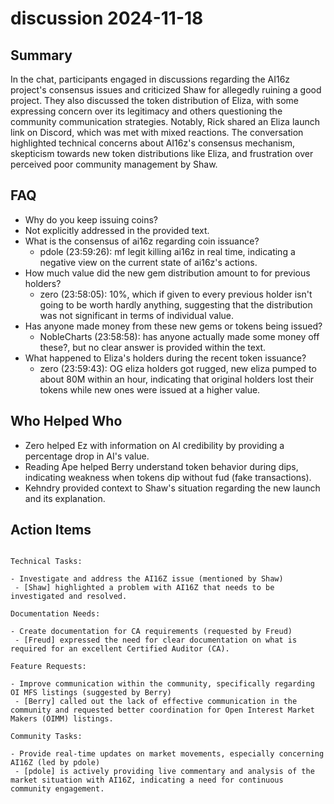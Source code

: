 # discussion 2024-11-18

## Summary

In the chat, participants engaged in discussions regarding the AI16z project's consensus issues and criticized Shaw for allegedly ruining a good project. They also discussed the token distribution of Eliza, with some expressing concern over its legitimacy and others questioning the community communication strategies. Notably, Rick shared an Eliza launch link on Discord, which was met with mixed reactions. The conversation highlighted technical concerns about AI16z's consensus mechanism, skepticism towards new token distributions like Eliza, and frustration over perceived poor community management by Shaw.

## FAQ

- Why do you keep issuing coins?
- Not explicitly addressed in the provided text.
- What is the consensus of ai16z regarding coin issuance?
    - pdole (23:59:26): mf legit killing ai16z in real time, indicating a negative view on the current state of ai16z's actions.
- How much value did the new gem distribution amount to for previous holders?
    - zero (23:58:05): 10%, which if given to every previous holder isn't going to be worth hardly anything, suggesting that the distribution was not significant in terms of individual value.
- Has anyone made money from these new gems or tokens being issued?
    - NobleCharts (23:58:58): has anyone actually made some money off these?, but no clear answer is provided within the text.
- What happened to Eliza's holders during the recent token issuance?
    - zero (23:59:43): OG eliza holders got rugged, new eliza pumped to about 80M within an hour, indicating that original holders lost their tokens while new ones were issued at a higher value.

## Who Helped Who

- Zero helped Ez with information on AI credibility by providing a percentage drop in AI's value.
- Reading Ape helped Berry understand token behavior during dips, indicating weakness when tokens dip without fud (fake transactions).
- Kehndry provided context to Shaw's situation regarding the new launch and its explanation.

## Action Items

```

Technical Tasks:

- Investigate and address the AI16Z issue (mentioned by Shaw)
 - [Shaw] highlighted a problem with AI16Z that needs to be investigated and resolved.

Documentation Needs:

- Create documentation for CA requirements (requested by Freud)
 - [Freud] expressed the need for clear documentation on what is required for an excellent Certified Auditor (CA).

Feature Requests:

- Improve communication within the community, specifically regarding OI MFS listings (suggested by Berry)
 - [Berry] called out the lack of effective communication in the community and requested better coordination for Open Interest Market Makers (OIMM) listings.

Community Tasks:

- Provide real-time updates on market movements, especially concerning AI16Z (led by pdole)
 - [pdole] is actively providing live commentary and analysis of the market situation with AI16Z, indicating a need for continuous community engagement.

```
